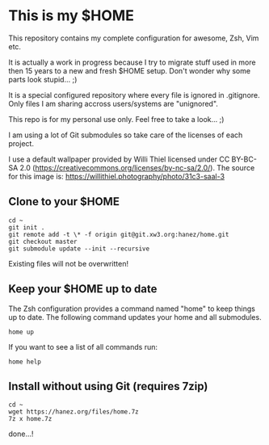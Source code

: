 This is my $HOME
================

This repository contains my complete configuration for awesome, Zsh, Vim etc.

It is actually a work in progress because I try to migrate stuff used in more
then 15 years to a new and fresh $HOME setup. Don't wonder why some parts look
stupid... ;)

It is a special configured repository where every file is ignored in
.gitignore. Only files I am sharing accross users/systems are "unignored".

This repo is for my personal use only. Feel free to take a look... ;)

I am using a lot of Git submodules so take care of the licenses of each project.

I use a default wallpaper provided by Willi Thiel licensed under CC BY-BC-SA
2.0 (https://creativecommons.org/licenses/by-nc-sa/2.0/). The source for this
image is: https://willithiel.photography/photo/31c3-saal-3

Clone to your $HOME
-------------------

    cd ~
    git init .
    git remote add -t \* -f origin git@git.xw3.org:hanez/home.git
    git checkout master
    git submodule update --init --recursive

Existing files will not be overwritten!

Keep your $HOME up to date
--------------------------

The Zsh configuration provides a command named "home" to keep things up to
date. The following command updates your home and all submodules.

    home up

If you want to see a list of all commands run:

    home help

Install without using Git (requires 7zip)
-----------------------------------------

    cd ~
    wget https://hanez.org/files/home.7z
    7z x home.7z

done...!


